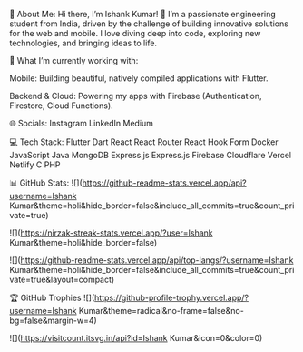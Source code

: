 💫 About Me:
Hi there, I’m Ishank Kumar! 👋
I’m a passionate engineering student from India, driven by the challenge of building innovative solutions for the web and mobile. I love diving deep into code, exploring new technologies, and bringing ideas to life.

🚀 What I’m currently working with:

Mobile: Building beautiful, natively compiled applications with Flutter.

Backend & Cloud: Powering my apps with Firebase (Authentication, Firestore, Cloud Functions).


🌐 Socials:
Instagram LinkedIn Medium

💻 Tech Stack:
Flutter Dart React React Router React Hook Form Docker JavaScript Java MongoDB Express.js Express.js Firebase Cloudflare Vercel Netlify C PHP

📊 GitHub Stats:
![](https://github-readme-stats.vercel.app/api?username=Ishank Kumar&theme=holi&hide_border=false&include_all_commits=true&count_private=true)

![](https://nirzak-streak-stats.vercel.app/?user=Ishank Kumar&theme=holi&hide_border=false)

![](https://github-readme-stats.vercel.app/api/top-langs/?username=Ishank Kumar&theme=holi&hide_border=false&include_all_commits=true&count_private=true&layout=compact)

🏆 GitHub Trophies
![](https://github-profile-trophy.vercel.app/?username=Ishank Kumar&theme=radical&no-frame=false&no-bg=false&margin-w=4)

![](https://visitcount.itsvg.in/api?id=Ishank Kumar&icon=0&color=0)
